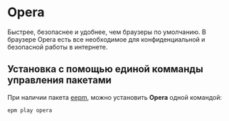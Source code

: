 # Opera

Быстрее, безопаснее и удобнее, чем браузеры по умолчанию. В браузере Opera есть все необходимое для конфиденциальной и безопасной работы в интернете.

## Установка c помощью единой комманды управления пакетами

При наличии пакета [eepm](/epm), можно установить **Opera** одной командой:

```bash
epm play opera
```
